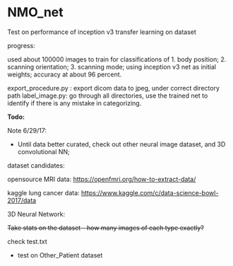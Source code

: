 # NMO_net
Test on performance of inception v3 transfer learning on dataset

progress:

used about 100000 images to train for classifications of 1. body position; 2. scanning orientation; 3. scanning mode; using inception v3 net as initial weights; accuracy at about 96 percent.


export_procedure.py : export dicom data to jpeg, under correct directory path
label_image.py: go through all directories, use the trained net to identify if there is any mistake in categorizing. 



**Todo:**

Note 6/29/17:
- Until data better curated, check out other neural image dataset, and 3D convolutional NN; 

dataset candidates:

opensource MRI data:
https://openfmri.org/how-to-extract-data/

kaggle lung cancer data:
https://www.kaggle.com/c/data-science-bowl-2017/data

3D Neural Network:




~~Take stats on the dataset - how many images of each type exactly?~~

check test.txt

- test on Other_Patient dataset
